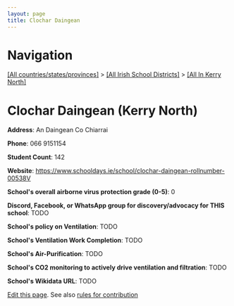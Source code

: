 ```yaml
---
layout: page
title: Clochar Daingean
---
```

# Navigation

[[All countries/states/provinces]](../../..) > [[All Irish School Districts]](../..) > [[All In Kerry North]](..)

# Clochar Daingean (Kerry North)

**Address**: An Daingean Co Chiarrai

**Phone**: 066 9151154

**Student Count**: 142

**Website**: <https://www.schooldays.ie/school/clochar-daingean-rollnumber-00538V>

**School's overall airborne virus protection grade (0-5)**: 0

**Discord, Facebook, or WhatsApp group for discovery/advocacy for THIS school**: TODO

**School's policy on Ventilation**: TODO

**School's Ventilation Work Completion**: TODO

**School's Air-Purification**: TODO

**School's CO2 monitoring to actively drive ventilation and filtration**: TODO

**School's Wikidata URL**: TODO


[Edit this page](https://github.com/ventilate-schools/Ireland/edit/main/./Kerry_North/Clochar_Daingean.md). See also [rules for contribution](../../../contribution-rules/)